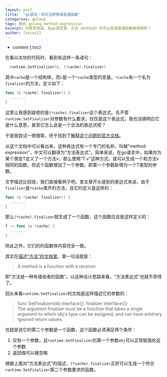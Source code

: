 ```yaml
---
layout: post
title:  "go语法：将方法转换成普通函数"
categories: golang
tags: 原创 golang method_expression
excerpt: 你是否知道，在go语言里，方法（method）也可以变成普通函数被调用呢？
author: fatcat22
---
```


* content
{:toc}





在看以太坊的代码时，看到有这样一条语句：
```go
  runtime.SetFinalizer(c, (*cache).finalizer)
```

其中`cache`是一个结构体，而`c`是一个`*cache`类型的变量。`*cache`有一个名为`finalizer`的方法，定义如下：
```go
func (c *cache) finalizer() {
  .......
}
```

 这里让我感到疑惑的是`(*cache).finalizer`这个表达式。先不管`runtime.SetFinalizer`对参数有什么要求，仅仅是这个表达式，我也没搞明白它是什么意思，甚至它怎么会是一个合法的表达式呢？

 于是我尝试一顿搜索，终于找到了[解释这个问题的官方文档](https://golang.org/ref/spec#Method_expressions)。

 从这个文档中可以看出来，这种表达式有一个专门的名称，叫做"method expression"，中文可以翻译为“方法表达式”。简单来说，在go语言中，如果你为某个类型T定义了一个方法v，那么使用“T.v”这种方式，就可以生成一个和方法v相同的函数，但这个函数增加了一个参数，即第一个参数新增为一个T类型的参数。

 文字描述比较绕，我们直接看例子吧。拿文章开头提到的表达式来说，由于`finalizer`是`*cache`类开的方法，且它的定义是这样的：
```go
func (c *cache) finalizer() {
  .......
}
```

那么`(*cache).finalizer`就生成了一个函数，这个函数应该是这样定义的：
```go
f := func (c *cache) {
  .......
}
```

除此之外，它们的的函数体内容完全一致。

其实在[描述"方法"的文档里](https://golang.org/ref/spec#Method_declarations)，第一句话就是：
> A method is a function with a receiver

即“方法是一种有接收者的函数”。以这种设计思路来看，“方法表达式”也就不奇怪了。


 回头来看`runtime.SetFinalizer`的文档是这样描述它的参数的：
> func SetFinalizer(obj interface{}, finalizer interface{})  
> The argument finalizer must be a function that takes a single argument to which obj's type can be assigned, and can have arbitrary ignored return values.

也就是说它的第二个参数是一个函数，这个函数必须满足两个条件：
1. 仅有一个参数，且`runtime.SetFinalizer`的第一个参数`obj`可以正常赋值给这个参数
2. 返回值可以被忽略

根据上面对“方法表达式”的描述，`(*cache).finalizer`正好可以生成一个符合`runtime.SetFinalizer`第二个参数要求的函数。
